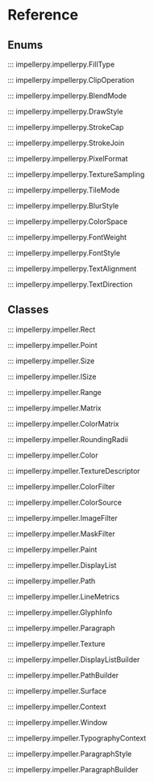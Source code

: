 # Reference

## Enums

::: impellerpy.impellerpy.FillType

::: impellerpy.impellerpy.ClipOperation

::: impellerpy.impellerpy.BlendMode

::: impellerpy.impellerpy.DrawStyle

::: impellerpy.impellerpy.StrokeCap

::: impellerpy.impellerpy.StrokeJoin

::: impellerpy.impellerpy.PixelFormat

::: impellerpy.impellerpy.TextureSampling

::: impellerpy.impellerpy.TileMode

::: impellerpy.impellerpy.BlurStyle

::: impellerpy.impellerpy.ColorSpace

::: impellerpy.impellerpy.FontWeight

::: impellerpy.impellerpy.FontStyle

::: impellerpy.impellerpy.TextAlignment

::: impellerpy.impellerpy.TextDirection


## Classes

::: impellerpy.impeller.Rect

::: impellerpy.impeller.Point

::: impellerpy.impeller.Size

::: impellerpy.impeller.ISize

::: impellerpy.impeller.Range

::: impellerpy.impeller.Matrix

::: impellerpy.impeller.ColorMatrix

::: impellerpy.impeller.RoundingRadii

::: impellerpy.impeller.Color

::: impellerpy.impeller.TextureDescriptor

::: impellerpy.impeller.ColorFilter

::: impellerpy.impeller.ColorSource

::: impellerpy.impeller.ImageFilter

::: impellerpy.impeller.MaskFilter

::: impellerpy.impeller.Paint

::: impellerpy.impeller.DisplayList

::: impellerpy.impeller.Path

::: impellerpy.impeller.LineMetrics

::: impellerpy.impeller.GlyphInfo

::: impellerpy.impeller.Paragraph

::: impellerpy.impeller.Texture

::: impellerpy.impeller.DisplayListBuilder

::: impellerpy.impeller.PathBuilder

::: impellerpy.impeller.Surface

::: impellerpy.impeller.Context

::: impellerpy.impeller.Window

::: impellerpy.impeller.TypographyContext

::: impellerpy.impeller.ParagraphStyle

::: impellerpy.impeller.ParagraphBuilder
